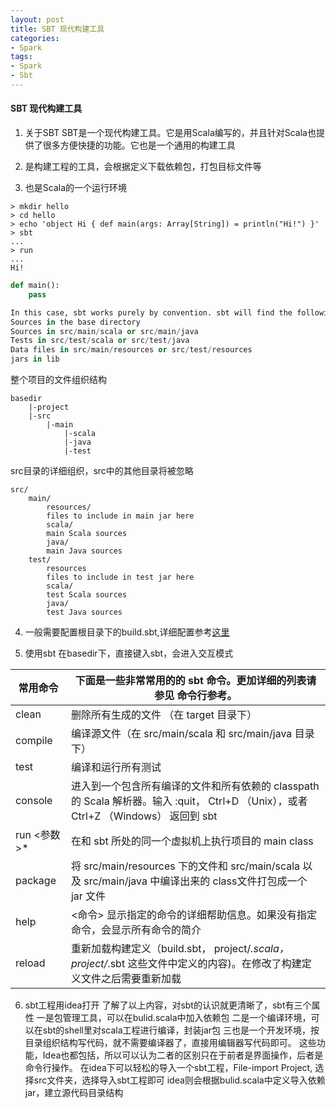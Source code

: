 ```yaml
---
layout: post
title: SBT 现代构建工具
categories:
- Spark
tags:
- Spark
- Sbt
---
```


####  SBT 现代构建工具

1. 关于SBT
SBT是一个现代构建工具。它是用Scala编写的，并且针对Scala也提供了很多方便快捷的功能。它也是一个通用的构建工具

2. 是构建工程的工具，会根据定义下载依赖包，打包目标文件等

3. 也是Scala的一个运行环境

```shell
> mkdir hello
> cd hello
> echo 'object Hi { def main(args: Array[String]) = println("Hi!") }' 
> sbt
...
> run
...
Hi!
```

```python
def main():
	pass
```

```python
In this case, sbt works purely by convention. sbt will find the following automatically:
Sources in the base directory
Sources in src/main/scala or src/main/java
Tests in src/test/scala or src/test/java
Data files in src/main/resources or src/test/resources
jars in lib
```

整个项目的文件组织结构

```shell
basedir
	|-project
	|-src
		|-main
			|-scala
			|-java
			|-test
```
	
src目录的详细组织，src中的其他目录将被忽略
	
```shell
src/
  	main/
    	resources/
       	files to include in main jar here
    	scala/
       	main Scala sources
    	java/
       	main Java sources
  	test/
    	resources
       	files to include in test jar here
    	scala/
       	test Scala sources
    	java/
       	test Java sources
```

4. 一般需要配置根目录下的build.sbt,详细配置参考[这里](http://www.scala-sbt.org/0.13/tutorial/Basic-Def.html)

5. 使用sbt
在basedir下，直接键入sbt，会进入交互模式

| 常用命令 | 下面是一些非常常用的的 sbt 命令。更加详细的列表请参见 命令行参考。|
| --- | --- |
| clean	| 删除所有生成的文件 （在 target 目录下）|
| compile | 编译源文件（在 src/main/scala 和 src/main/java 目录下）|
| test	| 编译和运行所有测试|
| console | 进入到一个包含所有编译的文件和所有依赖的 classpath 的 Scala 解析器。输入 :quit， Ctrl+D （Unix），或者 Ctrl+Z （Windows） 返回到 sbt|
| run <参数>* | 在和 sbt 所处的同一个虚拟机上执行项目的 main class|
| package | 将 src/main/resources 下的文件和 src/main/scala 以及 src/main/java 中编译出来的 class文件打包成一个 jar 文件|
| help | <命令>	显示指定的命令的详细帮助信息。如果没有指定命令，会显示所有命令的简介|
| reload | 重新加载构建定义（build.sbt， project/*.scala， project/*.sbt 这些文件中定义的内容)。在修改了构建定义文件之后需要重新加载|

6.  sbt工程用idea打开
	了解了以上内容，对sbt的认识就更清晰了，sbt有三个属性
	一是包管理工具，可以在bulid.scala中加入依赖包
	二是一个编译环境，可以在sbt的shell里对scala工程进行编译，封装jar包
	三也是一个开发环境，按目录组织结构写代码，就不需要编译器了，直接用编辑器写代码即可。
这些功能，Idea也都包括，所以可以认为二者的区别只在于前者是界面操作，后者是命令行操作。
	在idea下可以轻松的导入一个sbt工程，File-import Project, 选择src文件夹，选择导入sbt工程即可
idea则会根据bulid.scala中定义导入依赖jar，建立源代码目录结构